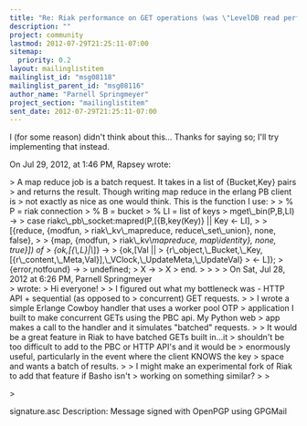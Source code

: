 ```yaml
---
title: "Re: Riak performance on GET operations (was \"LevelDB read performance)"
description: ""
project: community
lastmod: 2012-07-29T21:25:11-07:00
sitemap:
  priority: 0.2
layout: mailinglistitem
mailinglist_id: "msg08118"
mailinglist_parent_id: "msg08116"
author_name: "Parnell Springmeyer"
project_section: "mailinglistitem"
sent_date: 2012-07-29T21:25:11-07:00
---
```



I (for some reason) didn't think about this… Thanks for saying so; I'll try 
implementing that instead.

On Jul 29, 2012, at 1:46 PM, Rapsey wrote:

&gt; A map reduce job is a batch request. It takes in a list of {Bucket,Key} pairs 
&gt; and returns the result. Though writing map reduce in the erlang PB client is 
&gt; not exactly as nice as one would think. This is the function I use:
&gt; 
&gt; % P = riak connection
&gt; % B = bucket
&gt; % LI = list of keys
&gt; mget\\_bin(P,B,LI) -&gt;
&gt; case riakc\\_pb\\_socket:mapred(P,[{B,key(Key)} || Key &lt;- LI],
&gt; 
&gt; [{reduce, {modfun, 
&gt; riak\\_kv\\_mapreduce, reduce\\_set\\_union}, none, false},
&gt; 
&gt; {map, {modfun, 
&gt; riak\\_kv\\_mapreduce, map\\_identity}, none, true}]) of
&gt; {ok,[{\\_,L}|\\_]} -&gt;
&gt; {ok,[Val || 
&gt; {r\\_object,\\_Bucket,\\_Key,[{r\\_content,\\_Meta,Val}],\\_VClock,\\_UpdateMeta,\\_UpdateVal}
&gt; &lt;- L]};
&gt; {error,notfound} -&gt;
&gt; undefined;
&gt; X -&gt;
&gt; X
&gt; end.
&gt; 
&gt; 
&gt; 
&gt; On Sat, Jul 28, 2012 at 6:26 PM, Parnell Springmeyer  
&gt; wrote:
&gt; Hi everyone!
&gt; 
&gt; I figured out what my bottleneck was - HTTP API + sequential (as opposed to 
&gt; concurrent) GET requests.
&gt; 
&gt; I wrote a simple Erlange Cowboy handler that uses a worker pool OTP 
&gt; application I built to make concurrent GETs using the PBC api. My Python web 
&gt; app makes a call to the handler and it simulates "batched" requests.
&gt; 
&gt; It would be a great feature in Riak to have batched GETs built in…it 
&gt; shouldn't be too difficult to add to the PBC or HTTP API's and it would be 
&gt; enormously useful, particularly in the event where the client KNOWS the key 
&gt; space and wants a batch of results.
&gt; 
&gt; I might make an experimental fork of Riak to add that feature if Basho isn't 
&gt; working on something similar?
&gt; 
&gt; 
 
&gt; 

signature.asc
Description: Message signed with OpenPGP using GPGMail
